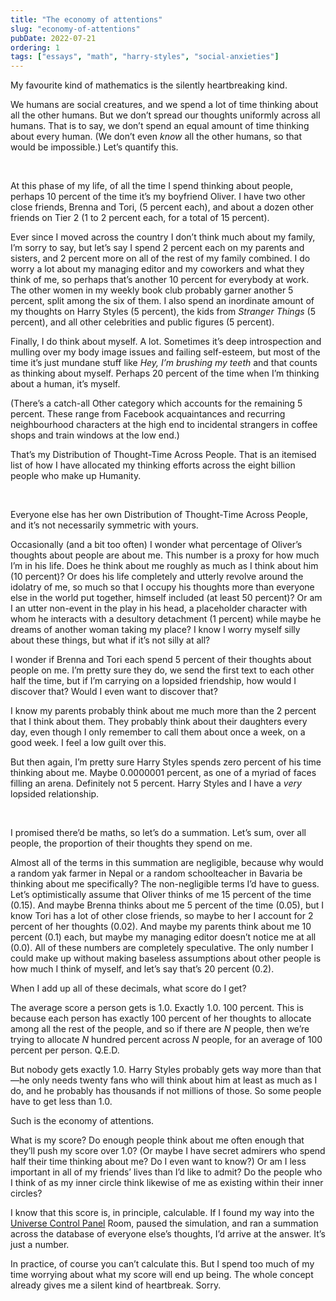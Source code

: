 ```yaml
---
title: "The economy of attentions"
slug: "economy-of-attentions"
pubDate: 2022-07-21
ordering: 1
tags: ["essays", "math", "harry-styles", "social-anxieties"]
---
```


<span class="small-caps">My favourite kind of mathematics</span> is the silently heartbreaking kind.

We humans are social creatures, and we spend a lot of time thinking about all the other humans. But we don’t spread our thoughts uniformly across all humans. That is to say, we don’t spend an equal amount of time thinking about every human. (We don’t even _know_ all the other humans, so that would be impossible.) Let’s quantify this.

<br />

At this phase of my life, of all the time I spend thinking about people, perhaps 10 percent of the time it’s my boyfriend Oliver. I have two other close friends, Brenna and Tori, (5 percent each), and about a dozen other friends on Tier 2 (1 to 2 percent each, for a total of 15 percent).

Ever since I moved across the country I don’t think much about my family, I’m sorry to say, but let’s say I spend 2 percent each on my parents and sisters, and 2 percent more on all of the rest of my family combined. I do worry a lot about my managing editor and my coworkers and what they think of me, so perhaps that’s another 10 percent for everybody at work. The other women in my weekly book club probably garner another 5 percent, split among the six of them. I also spend an inordinate amount of my thoughts on Harry Styles (5 percent), the kids from _Stranger Things_ (5 percent), and all other celebrities and public figures (5 percent).

Finally, I do think about myself. A lot. Sometimes it’s deep introspection and mulling over my body image issues and failing self-esteem, but most of the time it’s just mundane stuff like _Hey, I’m brushing my teeth_ and that counts as thinking about myself. Perhaps 20 percent of the time when I’m thinking about a human, it’s myself.

(There’s a catch-all Other category which accounts for the remaining 5 percent. These range from Facebook acquaintances and recurring neighbourhood characters at the high end to incidental strangers in coffee shops and train windows at the low end.)

That’s my Distribution of Thought-Time Across People. That is an itemised list of how I have allocated my thinking efforts across the eight billion people who make up Humanity.

<br />

Everyone else has her own Distribution of Thought-Time Across People, and it’s not necessarily symmetric with yours.

Occasionally (and a bit too often) I wonder what percentage of Oliver’s thoughts about people are about me. This number is a proxy for how much I’m in his life. Does he think about me roughly as much as I think about him (10 percent)? Or does his life completely and utterly revolve around the idolatry of me, so much so that I occupy his thoughts more than everyone else in the world put together, himself included (at least 50 percent)? Or am I an utter non-event in the play in his head, a placeholder character with whom he interacts with a desultory detachment (1 percent) while maybe he dreams of another woman taking my place? I know I worry myself silly about these things, but what if it’s not silly at all?

I wonder if Brenna and Tori each spend 5 percent of their thoughts about people on me. I’m pretty sure they do, we send the first text to each other half the time, but if I’m carrying on a lopsided friendship, how would I discover that? Would I even want to discover that?

I know my parents probably think about me much more than the 2 percent that I think about them. They probably think about their daughters every day, even though I only remember to call them about once a week, on a good week. I feel a low guilt over this.

But then again, I’m pretty sure Harry Styles spends zero percent of his time thinking about me. Maybe 0.0000001 percent, as one of a myriad of faces filling an arena. Definitely not 5 percent. Harry Styles and I have a _very_ lopsided relationship.

<br />

I promised there’d be maths, so let’s do a summation. Let’s sum, over all people, the proportion of their thoughts they spend on me. 

Almost all of the terms in this summation are negligible, because why would a random yak farmer in Nepal or a random schoolteacher in Bavaria be thinking about me specifically? The non-negligible terms I’d have to guess. Let’s optimistically assume that Oliver thinks of me 15 percent of the time (0.15). And maybe Brenna thinks about me 5 percent of the time (0.05), but I know Tori has a lot of other close friends, so maybe to her I account for 2 percent of her thoughts (0.02). And maybe my parents think about me 10 percent (0.1) each, but maybe my managing editor doesn’t notice me at all (0.0). All of these numbers are completely speculative. The only number I could make up without making baseless assumptions about other people is how much I think of myself, and let’s say that’s 20 percent (0.2).

When I add up all of these decimals, what score do I get?

The average score a person gets is 1.0. Exactly 1.0. 100 percent. This is because each person has exactly 100 percent of her thoughts to allocate among all the rest of the people, and so if there are _N_ people, then we’re trying to allocate _N_ hundred percent across _N_ people, for an average of 100 percent per person. Q.E.D.

But nobody gets exactly 1.0. Harry Styles probably gets way more than that—he only needs twenty fans who will think about him at least as much as I do, and he probably has thousands if not millions of those. So some people have to get less than 1.0.

Such is the economy of attentions.

What is my score? Do enough people think about me often enough that they’ll push my score over 1.0? (Or maybe I have secret admirers who spend half their time thinking about me? Do I even want to know?) Or am I less important in all of my friends’ lives than I’d like to admit? Do the people who I think of as my inner circle think likewise of me as existing within their inner circles?

I know that this score is, in principle, calculable. If I found my way into the [Universe Control Panel](/posts/2022/03/17/settings/) Room, paused the simulation, and ran a summation across the database of everyone else’s thoughts, I’d arrive at the answer. It’s just a number.

In practice, of course you can’t calculate this. But I spend too much of my time worrying about what my score will end up being. The whole concept already gives me a silent kind of heartbreak. Sorry.